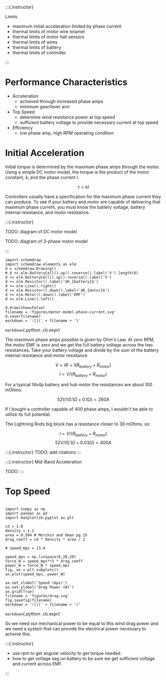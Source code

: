 ```{.python .cb.run include_file=set_figure_location.py}
```

:::{.instructor}

Limits

- maximum initial acceleration limited by phase current
- thermal limits of motor wire enamel
- thermal limits of motor hall sensors
- thermal limits of wires
- thermal limits of battery
- thermal limits of controller

:::

# Performance Characteristics

- Acceleration
    - achieved through increased phase amps
    - minimum gear/lever arm
- Top Speed
    - determine wind resistance power at top speed
    - sufficient battery voltage to provide necessary current at top speed
- Efficiency
    - low phase amp, high RPM operating condition


# Initial Acceleration

Initial torque is determined by the maximum phase amps through the motor.
Using a simple DC motor model, the torque is the product of the motor constant, $k$, and the phase current $I$.

$$ \tau = k I $$

Controllers usually have a specification for the maximum phase current they can produce.
To see if your battery and motor are capable of delivering that maximum phase current, you must know the battery voltage, battery internal resistance, and motor resistance.

:::{.instructor}

TODO: diagram of DC motor model

TODO: diagram of 3-phase motor model

:::


```{.python .cb.run}
import schemdraw
import schemdraw.elements as elm
d = schemdraw.Drawing()
# d += elm.BatteryCell().up().reverse().label('V').length(6)
d += elm.BatteryCell().up().reverse().label('V')
d += elm.Resistor().label('$R_{battery}$')
d += elm.Line().right()
d += elm.Resistor().down().label('$R_{motor}$')
d += elm.Motor().down().label('EMF')
d += elm.Line().left()

d.draw(show=False)
filename = 'figures/motor-model-phase-current.svg'
d.save(filename)
markdown = '![](' + filename + ')'
```

`markdown`{.python .cb.expr}

The maximum phase amps possible is given by Ohm's Law.
At zero RPM, the motor EMF is zero and we get the full battery voltage across the two resistances.
Take your battery voltage and divide by the sum of the battery internal resistance and motor resistance

$$ V = I R = I (R_{battery} + R_{motor}) $$
$$ I = V / (R_{battery} + R_{motor}) $$

For a typical 14s4p battery and hub motor the resistances are about 100 mOhms.

$$ 52 V / (0.1 \Omega + 0.1 \Omega) = 260 A $$

If I bought a controller capable of 400 phase amps, I wouldn't be able to utilize its full potential.

The Lightning Rods big block has a resistance closer to 30 mOhms, so:

$$ I = V / (R_{battery} + R_{motor}) $$
$$ 52 V / (0.1 \Omega + 0.03 \Omega) = 400 A $$


:::{.instructor}
TODO: add citations
:::

:::{.instructor}
Mid-Band Acceleration

TODO:
:::

# Top Speed

```{.python .cb.nb}

import numpy as np
import pandas as pd
import matplotlib.pyplot as plt

cd = 1.0
density = 1.2
area = 0.504 # Morchin and Oman pg 25
drag_coeff = cd * density * area / 2

# speed_mps = 13.4

speed_mps = np.linspace(0,20,20)
force_N = speed_mps**2 * drag_coeff
power_W = force_N * speed_mps
fig, ax = plt.subplots()
ax.plot(speed_mps, power_W)

```

```{.python .cb.run}
ax.set_xlabel('Speed (mps)')
ax.set_ylabel('Drag Power (W)')
ax.grid(True)
filename = 'figures/drag.svg'
fig.savefig(filename)
markdown = '![](' + filename + ')'
```

`markdown`{.python .cb.expr}

So we need our mechanical power to be equal to this wind drag power and we need a system that can provide the electrical power necessary to acheive this.

:::{.instructor}

- use rpm to get angular velocity to get torque needed.
- how to get voltage sag on battery to be sure we get sufficient voltage and current across EMF.

:::